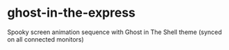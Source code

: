 # ghost-in-the-express
Spooky screen animation sequence with Ghost in The Shell theme (synced on all connected monitors)
